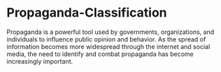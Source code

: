 # Propaganda-Classification
Propaganda is a powerful tool used by governments, organizations, and individuals to influence  public opinion and behavior. As the spread of information becomes more widespread through the  internet and social media, the need to identify and combat propaganda has become increasingly  important.
